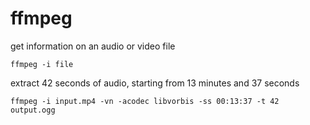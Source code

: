 # ffmpeg

get information on an audio or video file

    ffmpeg -i file

extract 42 seconds of audio, starting from 13 minutes and 37 seconds

    ffmpeg -i input.mp4 -vn -acodec libvorbis -ss 00:13:37 -t 42 output.ogg


